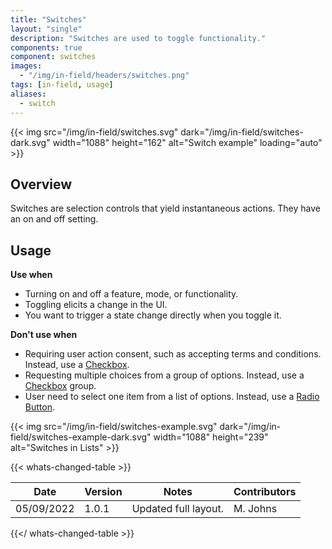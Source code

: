 ```yaml
---
title: "Switches"
layout: "single"
description: "Switches are used to toggle functionality."
components: true
component: switches
images:
  - "/img/in-field/headers/switches.png"
tags: [in-field, usage]
aliases:
  - switch
---
```


{{< img src="/img/in-field/switches.svg" dark="/img/in-field/switches-dark.svg" width="1088" height="162" alt="Switch example" loading="auto" >}}

## Overview

Switches are selection controls that yield instantaneous actions. They have an on and off setting.

## Usage

**Use when**

- Turning on and off a feature, mode, or functionality.
- Toggling elicits a change in the UI.
- You want to trigger a state change directly when you toggle it.

**Don't use when**

- Requiring user action consent, such as accepting terms and conditions.
  Instead, use a [Checkbox](/components/in-field/checkboxes/).
- Requesting multiple choices from a group of options. Instead, use a
  [Checkbox](/components/in-field/checkboxes/) group.
- User need to select one item from a list of options. Instead, use a [Radio Button](/components/in-field/radio-buttons/).

{{< img src="/img/in-field/switches-example.svg" dark="/img/in-field/switches-example-dark.svg" width="1088" height="239" alt="Switches in Lists" >}}

{{< whats-changed-table >}}

| Date       | Version | Notes                | Contributors |
| ---------- | ------- | -------------------- | ------------ |
| 05/09/2022 | 1.0.1   | Updated full layout. | M. Johns     |

{{</ whats-changed-table >}}
